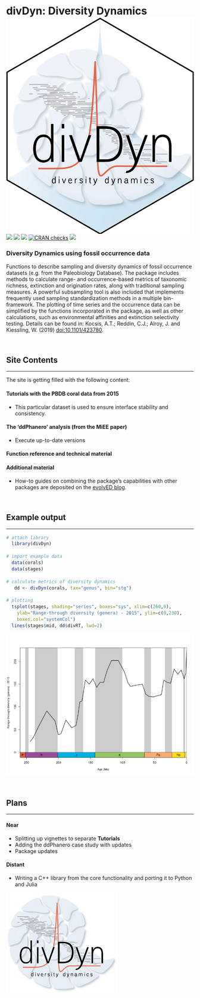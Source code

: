 
# divDyn: Diversity Dynamics <img src="man/figures/logo.png" align="right" />

[![](https://img.shields.io/badge/devel%20version-0.8.3-green.svg)](https://github.com/divDyn/r-package)
[![](https://www.r-pkg.org/badges/version/divDyn?color=blue)](https://cran.r-project.org/package=divDyn)
[![](http://cranlogs.r-pkg.org/badges/grand-total/divDyn?color=yellow)](https://cran.r-project.org/package=divDyn)
[![CRAN
checks](https://badges.cranchecks.info/summary/divDyn.svg)](https://cran.r-project.org/web/checks/check_results_divDyn.html)
[![](https://img.shields.io/badge/doi-10.5281/zenodo.7056783-blue.svg)](https://doi.org/10.5281/zenodo.7056783)

### Diversity Dynamics using fossil occurrence data

Functions to describe sampling and diversity dynamics of fossil
occurrence datasets (e.g. from the Paleobiology Database). The package
includes methods to calculate range- and occurrence-based metrics of
taxonomic richness, extinction and origination rates, along with
traditional sampling measures. A powerful subsampling tool is also
included that implements frequently used sampling standardization
methods in a multiple bin-framework. The plotting of time series and the
occurrence data can be simplified by the functions incorporated in the
package, as well as other calculations, such as environmental affinities
and extinction selectivity testing. Details can be found in: Kocsis,
A.T.; Reddin, C.J.; Alroy, J. and Kiessling, W. (2019)
<doi:10.1101/423780>.

<br>

## Site Contents

------------------------------------------------------------------------

The site is getting filled with the following content:

#### Tutorials with the PBDB coral data from 2015

- This particular dataset is used to ensure interface stability and
  consistency.

#### The ‘ddPhanero’ analysis (from the MiEE paper)

- Execute up-to-date versions

#### Function reference and technical material

#### Additional material

- How-to guides on combining the package’s capabilities with other
  packages are deposited on the [evolvED
  blog](https://www.evolv-ed.net/).

<br>

## Example output

------------------------------------------------------------------------

``` r
# attach library
  library(divDyn)

# import example data
  data(corals)
  data(stages)

# calculate metrics of diversity dynamics
   dd <- divDyn(corals, tax="genus", bin="stg")

# plotting
  tsplot(stages, shading="series", boxes="sys", xlim=c(260,0), 
    ylab="Range-through diversity (genera) - 2015", ylim=c(0,230),
    boxes.col="systemCol")
  lines(stages$mid, dd$divRT, lwd=2)
```

![](man/figures/divDyn_example.png)

<br>

## Plans

------------------------------------------------------------------------

#### Near

- Splitting up vignettes to separate **Tutorials**
- Adding the ddPhanero case study with updates
- Package updates

#### Distant

- Writing a C++ library from the core functionality and porting it to
  Python and Julia

<img alt="The logo of the divDyn project" src="https://github.com/divDyn/assets/raw/master/logo/divDyn_logo_medium.png" width="300">
